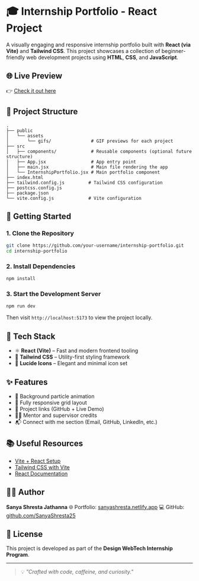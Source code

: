 # 🎓 Internship Portfolio - React Project

A visually engaging and responsive internship portfolio built with **React (via Vite)** and **Tailwind CSS**. This project showcases a collection of beginner-friendly web development projects using **HTML**, **CSS**, and **JavaScript**.

## 🌐 Live Preview

👉 [Check it out here](https://internship-portfolio-pearl.vercel.app/)

## 📁 Project Structure

```
.
├── public
│   └── assets
│       └── gifs/               # GIF previews for each project
├── src
│   ├── components/             # Reusable components (optional future structure)
│   ├── App.jsx                 # App entry point
│   ├── main.jsx                # Main file rendering the app
│   └── InternshipPortfolio.jsx # Main portfolio component
├── index.html
├── tailwind.config.js         # Tailwind CSS configuration
├── postcss.config.js
├── package.json
└── vite.config.js             # Vite configuration
```

## 🚀 Getting Started

### 1. Clone the Repository

```bash
git clone https://github.com/your-username/internship-portfolio.git
cd internship-portfolio
```

### 2. Install Dependencies

```bash
npm install
```

### 3. Start the Development Server

```bash
npm run dev
```

Then visit `http://localhost:5173` to view the project locally.

## 🧰 Tech Stack

* ⚛️ **React (Vite)** – Fast and modern frontend tooling
* 🎨 **Tailwind CSS** – Utility-first styling framework
* 🔧 **Lucide Icons** – Elegant and minimal icon set

## ✨ Features

* 🌟 Background particle animation
* 📱 Fully responsive grid layout
* 🔗 Project links (GitHub + Live Demo)
* 👨‍🏫 Mentor and supervisor credits
* 📬 Connect with me section (Email, GitHub, LinkedIn, etc.)

## 📚 Useful Resources

* [Vite + React Setup](https://vite.dev/guide/)
* [Tailwind CSS with Vite](https://tailwindcss.com/docs/installation/using-vite)
* [React Documentation](https://react.dev/)

## 👩‍💻 Author

**Sanya Shresta Jathanna**
🌐 Portfolio: [sanyashresta.netlify.app](https://sanyashresta.netlify.app)
💻 GitHub: [github.com/SanyaShresta25](https://github.com/SanyaShresta25)

## 📜 License

This project is developed as part of the **Design WebTech Internship Program**.

---

> 💡 *"Crafted with code, caffeine, and curiosity."*
